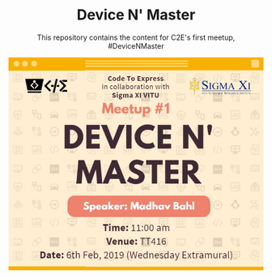 <h1 align="center"> Device N' Master </h1>

<p align="center"> This repository contains the content for C2E's first meetup, <br /> #DeviceNMaster </p>

![img](./poster1.JPG)